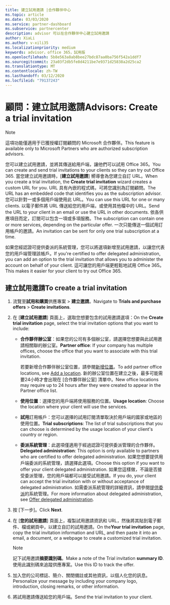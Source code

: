 ```yaml
---
title: 建立試用邀請 |合作夥伴中心
ms.topic: article
ms.date: 03/03/2020
ms.service: partner-dashboard
ms.subservice: partnercenter
description: advisor 可以在合作夥伴中心建立試用邀請
author: XiaLi
ms.author: v-xili35
ms.localizationpriority: medium
keywords: advisor，office 365，試用版
ms.openlocfilehash: 5b8e563a8ab8bee27bdc87aa0ba756f542a1ddf7
ms.sourcegitcommit: 23a03f2db5fe8d4211be7e9371d25838a2d25ca2
ms.translationtype: MT
ms.contentlocale: zh-TW
ms.lasthandoff: 03/12/2020
ms.locfileid: "79137243"
---
```

# <a name="advisors-create-a-trial-invitation"></a><span data-ttu-id="3e0ee-104">顧問：建立試用邀請</span><span class="sxs-lookup"><span data-stu-id="3e0ee-104">Advisors: Create a trial invitation</span></span>

> [!NOTE]
> <span data-ttu-id="3e0ee-105">這項功能僅適用于已獲授權訂閱顧問的 Microsoft 合作夥伴。</span><span class="sxs-lookup"><span data-stu-id="3e0ee-105">This feature is available only to Microsoft Partners who are authorized subscription advisors.</span></span> 

<span data-ttu-id="3e0ee-106">您可以建立試用邀請，並將其傳送給用戶端，讓他們可以試用 Office 365。</span><span class="sxs-lookup"><span data-stu-id="3e0ee-106">You can create and send trial invitations to your clients so they can try out Office 365.</span></span> <span data-ttu-id="3e0ee-107">當您建立試用邀請時，[**建立試用邀請**] 嚮導會為您建立自訂 URL。</span><span class="sxs-lookup"><span data-stu-id="3e0ee-107">When you create a trial invitation, the **Create trial invitation** wizard creates a custom URL for you.</span></span> <span data-ttu-id="3e0ee-108">URL 具有內嵌的程式碼，可將您識別為訂閱顧問。</span><span class="sxs-lookup"><span data-stu-id="3e0ee-108">The URL has an embedded code that identifies you as the subscription advisor.</span></span> <span data-ttu-id="3e0ee-109">您可以針對一或多個用戶端使用此 URL。</span><span class="sxs-lookup"><span data-stu-id="3e0ee-109">You can use this URL for one or many clients.</span></span> <span data-ttu-id="3e0ee-110">以電子郵件將 URL 傳送給您的用戶端，或使用其他檔中的 URL。</span><span class="sxs-lookup"><span data-stu-id="3e0ee-110">Send the URL to your client in an email or use the URL in other documents.</span></span> <span data-ttu-id="3e0ee-111">依各供應項目而定，訂閱可以包含一項或多項服務。</span><span class="sxs-lookup"><span data-stu-id="3e0ee-111">The subscription can contain one or more services, depending on the particular offer.</span></span> <span data-ttu-id="3e0ee-112">一次只能傳送一個試用訂用帳戶的邀請。</span><span class="sxs-lookup"><span data-stu-id="3e0ee-112">An invitation can be sent for only one trial subscription at a time.</span></span>

<span data-ttu-id="3e0ee-113">如果您經認證可提供委派的系統管理，您可以將選項新增至試用邀請，以讓您代表您的用戶端管理該帳戶。</span><span class="sxs-lookup"><span data-stu-id="3e0ee-113">If you're certified to offer delegated administration, you can add an option to the trial invitation that allows you to administer the account on behalf of your client.</span></span> <span data-ttu-id="3e0ee-114">這可讓您的用戶端更輕鬆地試用 Office 365。</span><span class="sxs-lookup"><span data-stu-id="3e0ee-114">This makes it easier for your client to try out Office 365.</span></span>

## <a name="to-create-a-trial-invitation"></a><span data-ttu-id="3e0ee-115">建立試用邀請</span><span class="sxs-lookup"><span data-stu-id="3e0ee-115">To create a trial invitation</span></span>

1. <span data-ttu-id="3e0ee-116">流覽至**試用和購買**供應專案 > **建立邀請**。</span><span class="sxs-lookup"><span data-stu-id="3e0ee-116">Navigate to **Trials and purchase offers** > **Create invitations**.</span></span>

2. <span data-ttu-id="3e0ee-117">在 [**建立試用邀請**] 頁面上，選取您想要包含的試用邀請選項：</span><span class="sxs-lookup"><span data-stu-id="3e0ee-117">On the **Create trial invitation** page, select the trial invitation options that you want to include:</span></span>

    - <span data-ttu-id="3e0ee-118">**合作夥伴辦公室**：如果您的公司有多個辦公室，請選擇您想要與此試用邀請相關聯的辦公室。</span><span class="sxs-lookup"><span data-stu-id="3e0ee-118">**Partner office**: If your company has multiple offices, choose the office that you want to associate with this trial invitation.</span></span>

        <span data-ttu-id="3e0ee-119">若要新增合作夥伴辦公室位置，請參閱[新增位置](manage-locations.md)。</span><span class="sxs-lookup"><span data-stu-id="3e0ee-119">To add partner office locations, see [Add a location](manage-locations.md).</span></span> <span data-ttu-id="3e0ee-120">新的辦公室位置在建立之後，最多可能需要24小時才會出現在 [合作夥伴辦公室] 清單中。</span><span class="sxs-lookup"><span data-stu-id="3e0ee-120">New office locations may require up to 24 hours after they were created to appear in the Partner office list.</span></span>

    - <span data-ttu-id="3e0ee-121">**使用位置**：選擇您的用戶端將使用服務的位置。</span><span class="sxs-lookup"><span data-stu-id="3e0ee-121">**Usage location**: Choose the location where your client will use the services.</span></span>
    - <span data-ttu-id="3e0ee-122">**試用**訂用帳戶：您可以選擇的試用訂閱清單取決於用戶端的國家或地區的使用位置。</span><span class="sxs-lookup"><span data-stu-id="3e0ee-122">**Trial subscriptions**: The list of trial subscriptions that you can choose is determined by the usage location of your client's country or region.</span></span>
    - <span data-ttu-id="3e0ee-123">**委派系統管理**：此選項僅適用于經過認證可提供委派管理的合作夥伴。</span><span class="sxs-lookup"><span data-stu-id="3e0ee-123">**Delegated administration**: This option is only available to partners who are certified to offer delegated administration.</span></span> <span data-ttu-id="3e0ee-124">如果您想要提供用戶端委派的系統管理，請選擇此選項。</span><span class="sxs-lookup"><span data-stu-id="3e0ee-124">Choose this option if you want to offer your client delegated administration.</span></span> <span data-ttu-id="3e0ee-125">如果您這樣做，不論是否接受委派管理，您的用戶端都可以接受試用邀請。</span><span class="sxs-lookup"><span data-stu-id="3e0ee-125">If you do, your client can accept the trial invitation with or without acceptance of delegated administration.</span></span> <span data-ttu-id="3e0ee-126">如需委派系統管理的詳細資訊，請參閱[提供委派](customers_revoke_admin_privileges.md)的系統管理。</span><span class="sxs-lookup"><span data-stu-id="3e0ee-126">For more information about delegated administration, see [Offer delegated administration](customers_revoke_admin_privileges.md).</span></span>

3. <span data-ttu-id="3e0ee-127">按 [下一步]。</span><span class="sxs-lookup"><span data-stu-id="3e0ee-127">Click **Next**.</span></span>

4. <span data-ttu-id="3e0ee-128">在 [**您的試用邀請**] 頁面上，複製試用邀請資訊和 URL，然後將其貼到電子郵件、檔或網頁中，以建立自訂的試用邀請。</span><span class="sxs-lookup"><span data-stu-id="3e0ee-128">On the**Your trial invitation** page, copy the trial invitation information and URL, and then paste it into an email, a document, or a webpage to create a customized trial invitation.</span></span>

    > [!NOTE]
    > <span data-ttu-id="3e0ee-129">記下試用邀請**摘要識別碼**。</span><span class="sxs-lookup"><span data-stu-id="3e0ee-129">Make a note of the Trial invitation **summary ID**.</span></span> <span data-ttu-id="3e0ee-130">使用此識別碼來追蹤供應專案。</span><span class="sxs-lookup"><span data-stu-id="3e0ee-130">Use this ID to track the offer.</span></span>

5. <span data-ttu-id="3e0ee-131">加入您的公司標誌、簡介、關閉備註或其他資訊，以個人化您的訊息。</span><span class="sxs-lookup"><span data-stu-id="3e0ee-131">Personalize your message by including your company logo, introduction, closing remarks, or other information.</span></span>

6. <span data-ttu-id="3e0ee-132">將試用邀請傳送給您的用戶端。</span><span class="sxs-lookup"><span data-stu-id="3e0ee-132">Send the trial invitation to your client.</span></span>
